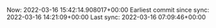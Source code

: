 Now: 2022-03-16 15:42:14.908017+00:00 Earliest commit since sync: 2022-03-16 14:21:09+00:00 Last sync: 2022-03-16 07:09:46+00:00
